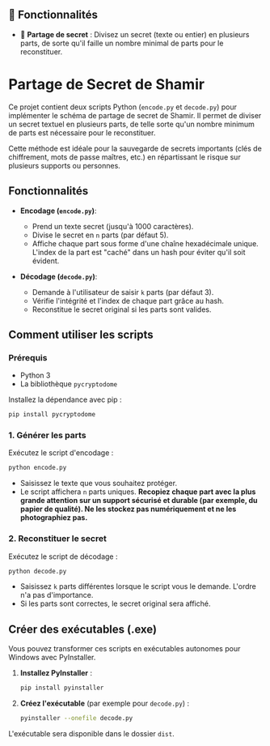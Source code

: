 ## 🚀 Fonctionnalités

- 🔐 **Partage de secret** : Divisez un secret (texte ou entier) en plusieurs parts, de sorte qu'il faille un nombre minimal de parts pour le reconstituer.

# Partage de Secret de Shamir

Ce projet contient deux scripts Python (`encode.py` et `decode.py`) pour implémenter le schéma de partage de secret de Shamir. Il permet de diviser un secret textuel en plusieurs parts, de telle sorte qu'un nombre minimum de parts est nécessaire pour le reconstituer.

Cette méthode est idéale pour la sauvegarde de secrets importants (clés de chiffrement, mots de passe maîtres, etc.) en répartissant le risque sur plusieurs supports ou personnes.

## Fonctionnalités

- **Encodage (`encode.py`)**:
  - Prend un texte secret (jusqu'à 1000 caractères).
  - Divise le secret en `n` parts (par défaut 5).
  - Affiche chaque part sous forme d'une chaîne hexadécimale unique. L'index de la part est "caché" dans un hash pour éviter qu'il soit évident.

- **Décodage (`decode.py`)**:
  - Demande à l'utilisateur de saisir `k` parts (par défaut 3).
  - Vérifie l'intégrité et l'index de chaque part grâce au hash.
  - Reconstitue le secret original si les parts sont valides.

## Comment utiliser les scripts

### Prérequis

- Python 3
- La bibliothèque `pycryptodome`

Installez la dépendance avec pip :
```bash
pip install pycryptodome
```

### 1. Générer les parts

Exécutez le script d'encodage :
```bash
python encode.py
```
- Saisissez le texte que vous souhaitez protéger.
- Le script affichera `n` parts uniques. **Recopiez chaque part avec la plus grande attention sur un support sécurisé et durable (par exemple, du papier de qualité). Ne les stockez pas numériquement et ne les photographiez pas.**

### 2. Reconstituer le secret

Exécutez le script de décodage :
```bash
python decode.py
```
- Saisissez `k` parts différentes lorsque le script vous le demande. L'ordre n'a pas d'importance.
- Si les parts sont correctes, le secret original sera affiché.

## Créer des exécutables (.exe)

Vous pouvez transformer ces scripts en exécutables autonomes pour Windows avec PyInstaller.

1. **Installez PyInstaller** :
   ```bash
   pip install pyinstaller
   ```

2. **Créez l'exécutable** (par exemple pour `decode.py`) :
   ```bash
   pyinstaller --onefile decode.py
   ```

L'exécutable sera disponible dans le dossier `dist`. 